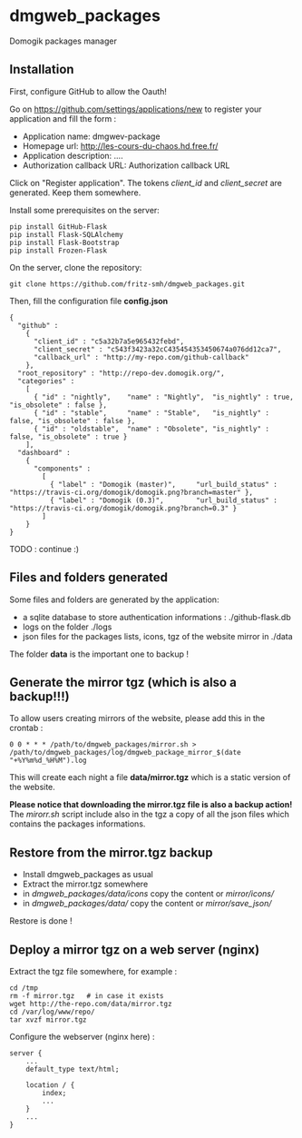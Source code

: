 dmgweb_packages
===============

Domogik packages manager


Installation
------------

First, configure GitHub to allow the Oauth!

Go on https://github.com/settings/applications/new to register your application and fill the form :

* Application name: dmgwev-package
* Homepage url: http://les-cours-du-chaos.hd.free.fr/
* Application description: ....
* Authorization callback URL: Authorization callback URL

Click on "Register application". The tokens *client_id* and *client_secret* are generated. Keep them somewhere.


Install some prerequisites on the server:

    pip install GitHub-Flask
    pip install Flask-SQLAlchemy
    pip install Flask-Bootstrap
    pip install Frozen-Flask

On the server, clone the repository: 

    git clone https://github.com/fritz-smh/dmgweb_packages.git

Then, fill the configuration file **config.json** 


    {
      "github" : 
        {
          "client_id" : "c5a32b7a5e965432febd",
          "client_secret" : "c543f3423a32cC435454353450674a076dd12ca7",
          "callback_url" : "http://my-repo.com/github-callback"
        },
      "root_repository" : "http://repo-dev.domogik.org/",
      "categories" : 
        [
          { "id" : "nightly",    "name" : "Nightly",  "is_nightly" : true,  "is_obsolete" : false },
          { "id" : "stable",     "name" : "Stable",   "is_nightly" : false, "is_obsolete" : false },
          { "id" : "oldstable",  "name" : "Obsolete", "is_nightly" : false, "is_obsolete" : true }
        ],
      "dashboard" :
        {
          "components" : 
            [
              { "label" : "Domogik (master)",     "url_build_status" : "https://travis-ci.org/domogik/domogik.png?branch=master" },
              { "label" : "Domogik (0.3)",        "url_build_status" : "https://travis-ci.org/domogik/domogik.png?branch=0.3" }
            ]
        }
    }


TODO : continue :)


Files and folders generated
---------------------------

Some files and folders are generated by the application:

* a sqlite database to store authentication informations : ./github-flask.db
* logs on the folder ./logs
* json files for the packages lists, icons, tgz of the website mirror in ./data

The folder **data** is the important one to backup !


Generate the mirror tgz (which is also a backup!!!)
---------------------------------------------------

To allow users creating mirrors of the website, please add this in the crontab :

    0 0 * * * /path/to/dmgweb_packages/mirror.sh > /path/to/dmgweb_packages/log/dmgweb_package_mirror_$(date "+%Y%m%d_%H%M").log

This will create each night a file **data/mirror.tgz** which is a static version of the website.

**Please notice that downloading the mirror.tgz file is also a backup action!** The *mirorr.sh* script include also in the tgz a copy of all the json files which contains the packages informations.


Restore from the mirror.tgz backup
----------------------------------

* Install dmgweb_packages as usual
* Extract the mirror.tgz somewhere
* in *dmgweb_packages/data/icons* copy the content or *mirror/icons/*
* in *dmgweb_packages/data/* copy the content or *mirror/save_json/*

Restore is done !

Deploy a mirror tgz on a web server (nginx)
-------------------------------------------

Extract the tgz file somewhere, for example : 

    cd /tmp
    rm -f mirror.tgz   # in case it exists
    wget http://the-repo.com/data/mirror.tgz
    cd /var/log/www/repo/
    tar xvzf mirror.tgz

Configure the webserver (nginx here) :

    server {
        ...
        default_type text/html;
    
        location / {
            index;
            ...
        }
        ...
    }

